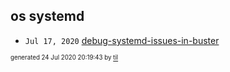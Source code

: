 ## os systemd


* <code>Jul 17, 2020</code> [debug-systemd-issues-in-buster](2020-07-17T08-22-51-debug-systemd-issues-in-buster.md)

<sup><sub>generated 24 Jul 2020 20:19:43 by <a href='https://github.com/senorprogrammer/til'>til</a></sub></sup>
